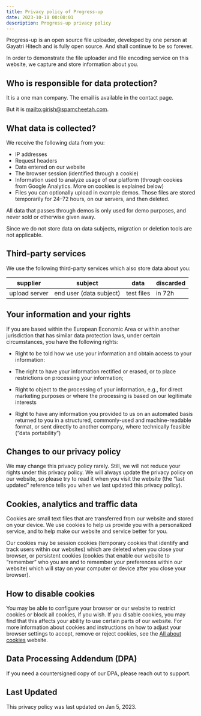 ```yaml
---
title: Privacy policy of Progress-up
date: 2023-10-10 00:00:01
description: Progress-up privacy policy
---
```


Progress-up is an open source file uploader, developed by one person at
Gayatri Hitech  and is fully open source. And shall continue to be so
forever.

In order to demonstrate the file uploader and file encoding service on this website, we capture and store information about you.

## Who is responsible for data protection?

It is a one man company. The email is available in the contact page.

But it is <mailto:girish@spamcheetah.com>.

## What data is collected?

We receive the following data from you:

- IP addresses
- Request headers
- Data entered on our website
- The browser session (identified through a cookie)
- Information used to analyze usage of our platform (through cookies from Google Analytics. More on cookies is explained below)
- Files you can optionally upload in example demos. Those files are
  stored temporarily for 24–72 hours, on our servers, and then deleted. 

All data that passes through demos is only used for demo purposes, and never sold or otherwise given away.

Since we do not store data on data subjects, migration or deletion tools are not applicable.

## Third-party services

We use the following third-party services which also store data about you:

| supplier |subject|data| discarded|
|----------|-------|----|----------|
| upload server |end user (data subject)|test files | in 72h|


## Your information and your rights

If you are based within the European Economic Area or within another jurisdiction that has similar data protection laws, under certain circumstances, you have the following rights:

- Right to be told how we use your information and obtain access 
to your information:
- The right to have your information rectified or erased, or to place restrictions on processing your information;

- Right to object to the processing of your information, e.g., for direct marketing purposes or where the processing is based on our legitimate interests

- Right to have any information you provided to us on an automated basis returned to you in a structured, commonly-used and machine-readable format, or sent directly to another company, where technically feasible (“data portability”)

## Changes to our privacy policy

We may change this privacy policy rarely. Still, we will not reduce your rights under this privacy policy. We will always update the privacy policy on our website, so please try to read it when you visit the website (the “last updated” reference tells you when we last updated this privacy policy).

## Cookies, analytics and traffic data

Cookies are small text files that are transferred from our website and stored on your device. We use cookies to help us provide you with a personalized service, and to help make our website and service better for you.

Our cookies may be session cookies (temporary cookies that identify and track users within our websites) which are deleted when you close your browser, or persistent cookies (cookies that enable our website to “remember” who you are and to remember your preferences within our website) which will stay on your computer or device after you close your browser).

## How to disable cookies

You may be able to configure your browser or our website to restrict
cookies or block all cookies, if you wish. If you disable cookies, you
may find that this affects your ability to use certain parts of our
website. For more information about cookies and instructions on how to
adjust your browser settings to accept, remove or reject cookies, see
the [All about cookies](https://allaboutcookies.org) website.

## Data Processing Addendum (DPA)

If you need a countersigned copy of our DPA, please reach out to support.

## Last Updated

This privacy policy was last updated on Jan 5, 2023.
